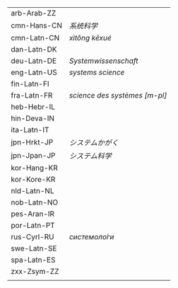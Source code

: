 | | |
|-|-|
| arb-Arab-ZZ |  |
| cmn-Hans-CN | _系统科学_ |
| cmn-Latn-CN | _xìtǒng kēxué_ |
| dan-Latn-DK |  |
| deu-Latn-DE | _Systemwissenschaft_ |
| eng-Latn-US | _systems science_ |
| fin-Latn-FI |  |
| fra-Latn-FR | _science des systèmes [m-pl]_ |
| heb-Hebr-IL |  |
| hin-Deva-IN |  |
| ita-Latn-IT |  |
| jpn-Hrkt-JP | _システムかがく_ |
| jpn-Jpan-JP | _システム科学_ |
| kor-Hang-KR |  |
| kor-Kore-KR |  |
| nld-Latn-NL |  |
| nob-Latn-NO |  |
| pes-Aran-IR |  |
| por-Latn-PT |  |
| rus-Cyrl-RU | _системоло́ги_ |
| swe-Latn-SE |  |
| spa-Latn-ES |  |
| zxx-Zsym-ZZ |  |
|  |  |
